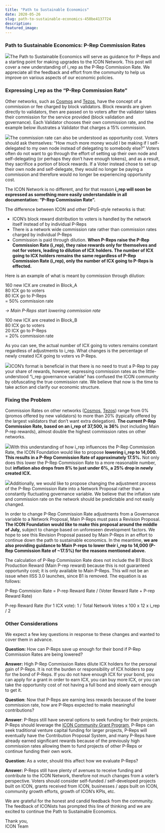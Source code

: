 ```yaml
---
title: "Path to Sustainable Economics"
date: 2020-05-26
slug: path-to-sustainable-economics-450be4137724
description:
featured_image:
---
```


### Path to Sustainable Economics: P-Rep Commission Rates

![](https://cdn-images-1.medium.com/max/800/0*yxiTQ4WEJP1LXizd)The Path to Sustainable Economics will serve as guidance for P-Reps and a starting point for making upgrades to the ICON Network. This post will cover a new understanding of i\_rep as the P-Rep Commission Rate. We appreciate all the feedback and effort from the community to help us improve on various aspects of our economic policies.

### Expressing i\_rep as the “P-Rep Commission Rate”

Other networks, such as [Cosmos](https://www.mintscan.io/validators) and [Tezos](https://mytezosbaker.com/), have the concept of a commission or fee charged by block validators. Block rewards are given directly to validators, then are passed on to voters after the validator takes their commission for the service provided (block validation and governance). Each Validator chooses their own commission rate, and the example below illustrates a Validator that charges a 15% commission.

![](https://cdn-images-1.medium.com/max/800/0*58aZKNNh7YF-VZww)The commission rate can also be understood as opportunity cost. Voters should ask themselves: “How much more money would I be making if I self-delegated to my own node instead of delegating to somebody else?” Voters often do not want to go through the effort of setting up their own node and self-delegating (or perhaps they don’t have enough tokens), and as a result, they sacrifice a portion of block rewards. If a Voter instead chose to set up their own node and self-delegate, they would no longer be paying a commission and therefore would no longer be experiencing opportunity cost.

The ICON Network is no different, and for that reason **i\_rep will soon be expressed as something more easily understandable in all documentation: “P-Rep Commission Rate”.**

The difference between ICON and other DPoS-style networks is that:

* ICON’s block reward distribution to voters is handled by the network itself instead of by individual P-Reps
* There is a network wide commission rate rather than commission rates charged by individual P-Reps
* Commission is paid through dilution. **When P-Reps raise the P-Rep Commission Rate (i\_rep), they raise rewards only for themselves and not for voters, leading to dilution of ICX holders. The number of ICX going to ICX holders remains the same regardless of P-Rep Commission Rate (i\_rep), only the number of ICX going to P-Reps is effected.**

Here is an example of what is meant by commission through dilution:

160 new ICX are created in Block\_A  
80 ICX go to voters  
80 ICX go to P-Reps  
= 50% commission rate

*-> Main P-Reps start lowering commission rate*

100 new ICX are created in Block\_B  
80 ICX go to voters  
20 ICX go to P-Reps  
= 20% commission rate

As you can see, the actual number of ICX going to voters remains constant regardless of adjustments to i\_rep. What changes is the percentage of newly created ICX going to voters vs P-Reps.

![](https://cdn-images-1.medium.com/max/800/0*RF1ZUiMTLfFCDCyi)ICON’s format is beneficial in that there is no need to trust a P-Rep to pay your share of rewards, however, expressing commission rates as the little-understood “i\_rep governance variable” has confused the ICON community by obfuscating the true commission rate. We believe that now is the time to take action and clarify our economic structure.

### Fixing the Problem

Commission Rates on other networks ([Cosmos](https://www.mintscan.io/validators), [Tezos](https://mytezosbaker.com/)) range from 0% (promos offered by new validators) to more than 20% (typically offered by the largest validators that don’t want extra delegation). **The current P-Rep Commission Rate, based on an i\_rep of 37,500, is 36%** (not including Main P-rep rewards), almost double the highest commission rates on other networks.

![](https://cdn-images-1.medium.com/max/800/0*hCcqhW1R5ahlGOWJ)With this understanding of how i\_rep influences the P-Rep Commission Rate, the ICON Foundation would like to propose **lowering i\_rep to 14,000. This results in a P-Rep Commission Rate of approximately 17.5%.** Not only does this lower the P-Rep Commission Rate to a more reasonable number, but **inflation also drops from 8% to just under 6%, a 25% drop in newly created ICX.**

![](https://cdn-images-1.medium.com/max/800/0*Wg6GtdmFBbVsU6hG)Additionally, we would like to propose changing the adjustment process of the P-Rep Commission Rate into a Network Proposal rather than a constantly fluctuating governance variable. We believe that the inflation rate and commission rate on the network should be predictable and not easily changed.

In order to change P-Rep Commission Rate adjustments from a Governance variable to a Network Proposal, Main P-Reps must pass a Revision Proposal. **The ICON Foundation would like to make this proposal around the middle of July,** subject to change based on unforeseen development factors. We hope to see this Revision Proposal passed by Main P-Reps in an effort to continue down the path to sustainable economics. In the meantime, **we are also providing guidance to Main P-reps to lower their i\_rep to 14,000 (P-Rep Commission Rate of ~17.5%) for the reasons mentioned above.**

The calculation of P-Rep Commission Rate does not include the B1 Block Production Reward (Main P-rep reward) because this is not guaranteed opportunity cost; it is only available to Main P-Reps. This will not be an issue when IISS 3.0 launches, since B1 is removed. The equation is as follows:

P-Rep Commision Rate = P-rep Reward Rate / (Voter Reward Rate + P-rep Reward Rate)

P-rep Reward Rate (for 1 ICX vote): 1 / Total Network Votes x 100 x 12 x i\_rep / 2

### Other Considerations

We expect a few key questions in response to these changes and wanted to cover them in advance.

**Question:** How can P-Reps save up enough for their bond if P-Rep Commission Rates are being lowered?

**Answer:** High P-Rep Commission Rates dilute ICX holders for the personal gain of P-Reps. It is not the burden or responsibility of ICX holders to pay for the bond of P-Reps. If you do not have enough ICX for your bond, you can apply for a grant in order to earn ICX, you can buy more ICX, or you can take the opportunity cost of not having a full bond and slowly earn enough to get it.

**Question**: Now that P-Reps are earning less rewards because of the lower commission rate, how are P-Reps expected to make meaningful contributions?

**Answer**: P-Reps still have several options to seek funding for their projects. P-Reps should leverage the [ICON Community Grant Program](https://forum.icon.community/t/icon-community-grant-program-icon-cgp/256), P-Reps can seek traditional venture capital funding for larger projects, P-Reps will eventually have the Contribution Proposal System, and many P-Reps have already earned significant rewards because of the previously high commission rates allowing them to fund projects of other P-Reps or continue funding their own work.

**Question:** As a voter, should this affect how we evaluate P-Reps?

**Answer:** P-Reps still have plenty of avenues to receive funding and contribute to the ICON Network, therefore not much changes from a voter’s perspective. Voters should consider self-funded / self-developed projects built on ICON, grants received from ICON, businesses / apps built on ICON, community growth efforts, growth of ICON’s KPIs, etc.

We are grateful for the honest and candid feedback from the community. The feedback of ICONists has prompted this line of thinking and we are excited to continue the Path to Sustainable Economics.

Thank you,  
ICON Team

